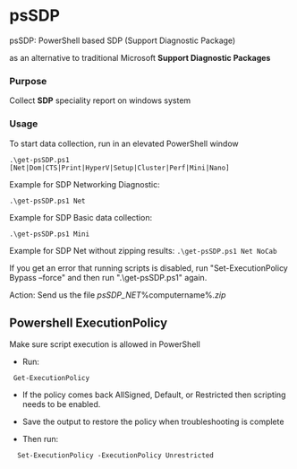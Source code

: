 # psSDP
psSDP: PowerShell based SDP (Support Diagnostic Package)

as an alternative to traditional Microsoft **Support Diagnostic Packages**

### Purpose
Collect **SDP** speciality report on windows system

### Usage
To start data collection, run in an elevated PowerShell window

 ` .\get-psSDP.ps1 [Net|Dom|CTS|Print|HyperV|Setup|Cluster|Perf|Mini|Nano] `
 
 Example for SDP Networking Diagnostic: 
 
  `.\get-psSDP.ps1 Net`

 Example for SDP Basic data collection: 
 
 `.\get-psSDP.ps1 Mini`
 
  Example for SDP Net without zipping results:
  `.\get-psSDP.ps1 Net NoCab`
  
If you get an error that running scripts is disabled, run "Set-ExecutionPolicy Bypass –force" and then run ".\get-psSDP.ps1" again. 

Action: Send us the file _psSDP_NET_%computername%_<date-time>.zip_


**Powershell ExecutionPolicy**
--------------------------
Make sure script execution is allowed in PowerShell

-	Run: 

 ` Get-ExecutionPolicy`

-	If the policy comes back AllSigned, Default, or Restricted then scripting needs to be enabled.
-	Save the output to restore the policy when troubleshooting is complete

-	Then run: 

`  Set-ExecutionPolicy -ExecutionPolicy Unrestricted`
